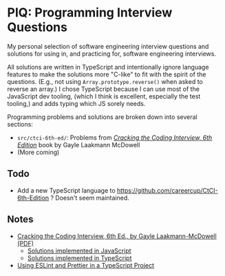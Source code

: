 # PIQ: Programming Interview Questions

My personal selection of software engineering interview questions and solutions for using in, and practicing for, software engineering interviews.

All solutions are written in TypeScript and intentionally ignore language features to make the solutions more "C-like" to fit with the spirit of the questions. (E.g., not using `Array.prototype.reverse()` when asked to reverse an array.) I chose TypeScript because I can use most of the JavaScript dev tooling, (which I think is excellent, especially the test tooling,) and adds typing which JS sorely needs.

Programming problems and solutions are broken down into several sections:

-   `src/ctci-6th-ed/`: Problems from [_Cracking the Coding Interview, 6th Edition_](https://smile.amazon.com/Cracking-Coding-Interview-Programming-Questions/dp/0984782850/) book by Gayle Laakmann McDowell
-   (More coming)

## Todo

-   Add a new TypeScript language to https://github.com/careercup/CtCI-6th-Edition ? Doesn't seem maintained.

## Notes

-   [Cracking the Coding Interview, 6th Ed., by Gayle Laakmann-McDowell (PDF)](https://github.com/alxerg/Books-1/blob/master/Cracking%20the%20Coding%20Interview%2C%206th%20Edition%20189%20Programming%20Questions%20and%20Solutions.pdf)
    -   [Solutions implemented in JavaScript](https://github.com/careercup/CtCI-6th-Edition-JavaScript)
    -   [Solutions implemented in TypeScript](https://github.com/Dante-101/ctci-6th-edition-typescript)
-   [Using ESLint and Prettier in a TypeScript Project](https://www.robertcooper.me/using-eslint-and-prettier-in-a-typescript-project)
